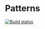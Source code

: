 # Patterns
[![Build status](https://ci.appveyor.com/api/projects/status/yk236xk0d4cgrqcb?svg=true)](https://ci.appveyor.com/project/Irina-Bebenina/patterns)
